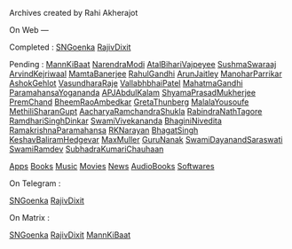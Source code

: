 Archives created by Rahi Akherajot

On Web —

Completed :
[SNGoenka](https://namasteybharat.github.io/SNGoenka)
[RajivDixit](https://namasteybharat.github.io/RajivDixit)

Pending :
[MannKiBaat](https://namasteybharat.github.io/MannKiBaat)
[NarendraModi](https://namasteybharat.github.io/NarendraModi)
[AtalBihariVajpeyee](https://namasteybharat.github.io/AtalBihariVajpeyee)
[SushmaSwaraaj](https://namasteybharat.github.io/SushmaSwaraaj)
[ArvindKejriwaal](https://namasteybharat.github.io/ArvindKejriwaal)
[MamtaBanerjee](https://namasteybharat.github.io/MamtaBanerjee)
[RahulGandhi](https://namasteybharat.github.io/RahulGandhi)
[ArunJaitley](https://namasteybharat.github.io/ArunJaitly)
[ManoharParrikar](https://namasteybharat.github.io/ManoharParrikar)
[AshokGehlot](https://namasteybharat.github.io/AshokGehlot)
[VasundharaRaje](https://namasteybharat.github.io/VasundharaRaje)
[VallabhbhaiPatel](https://namasteybharat.github.io/SardarVallabhbhaiPatel)
[MahatmaGandhi](https://namasteybharat.github.io/MahatmaGandhi)
[ParamahansaYogananda](https://namasteybharat.github.io/ParamahansaYogananda)
[APJAbdulKalam](https://namasteybharat.github.io/APJAbdulKalam)
[](https://namasteybharat.github.io/RajendraPrasad)
[ShyamaPrasadMukherjee](https://namasteybharat.github.io/ShyamaPrashadMukherjee)
[PremChand](https://namasteybharat.github.io/PremChand)
[BheemRaoAmbedkar](https://namasteybharat.github.io/BheemRaoAmbedkar)
[GretaThunberg](https://namasteybharat.github.io/GretaThunberg)
[MalalaYousoufe](https://namasteybharat.github.io/MalalaYousoufe)
[MethiliSharanGupt](https://namasteybharat.github.io/MethilisharanGupt)
[AacharyaRamchandraShukla](https://namasteybharat.github.io/AacharyaRamchandraShukla)
[RabindraNathTagore](https://namasteybharat.github.io/RabindraNathTagore)
[RamdhariSinghDinkar](https://namasteybharat.github.io/RamdhariSinghDinkar)
[SwamiVivekananda](https://namasteybharat.github.io/SwamiVivekananda)
[BhaginiNivedita](https://namasteybharat.github.io/BhaginiNivedita)
[RamakrishnaParamahansa](https://namasteybharat.github.io/RamakrishnaParamahansa)
[RKNarayan](https://namasteybharat.github.io/RKNarayan)
[BhagatSingh](https://namasteybharat.github.io/BhagatSingh)
[KeshavBaliramHedgevar](https://namasteybharat.github.io/KeshavBaliramHedgevar)
[MaxMuller](https://namasteybharat.github.io/MaxMuller)
[GuruNanak](https://namasteybharat.github.io/GuruNanak)
[SwamiDayanandSaraswati](https://namasteybharat.github.io/DayanandSaraswati)
[SwamiRamdev](https://namasteybharat.github.io/SwamiRamdev)
[SubhadraKumariChauhaan](https://namasteybharat.github.io/SubhadraKumariChauhaan)

[Apps](https://namasteybharat.github.io/Apps)
[Books](https://namasteybharat.github.io/Books)
[Music](https://namasteybharat.github.io/Music)
[Movies](https://namasteybharat.github.io/Movies)
[News](https://namasteybharat.github.io/News)
[AudioBooks](https://namasteybharat.github.io/AudioBooks)
[Softwares](https://namasteybharat.github.io/Softwares)


On Telegram :

[SNGoenka](https://t.me/SNGoenka_NamasteyBharat)
[RajivDixit](https://t.me/RajivDixit_NamasteyBharat)


On Matrix :

[SNGoenka](https://riot.im/app/#/room/#SNGoenka:matrix.org)
[RajivDixit](https://riot.im/app/#/room/#RajivDixit:matrix.org)
[MannKiBaat](https://riot.im/app/#/room/#MannKiBaat:matrix.org)
